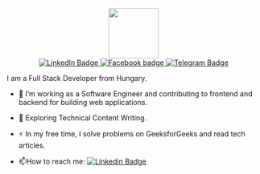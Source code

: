 <div id="header" align="center">
  <img src="https://media.giphy.com/media/M9gbBd9nbDrOTu1Mqx/giphy.gif" width="100"/>
</div>
<div id="badges" align="center">
  <a href="https://www.linkedin.com/in/miklos-kiss/">
    <img src="https://img.shields.io/badge/LinkedIn-blue?style=for-the-badge&logo=appveyor&logo=linkedin&logoColor=white" alt="LinkedIn Badge"/>
  </a>
  <a href="https://www.facebook.com/mijki">
    <img src="https://img.shields.io/badge/Facebook-blue?style=for-the-badge&logo=facebook&logoColor=white" alt="Facebook badge"/>
  </a>
  <a href="your-twitter-URL">
    <img src="https://img.shields.io/badge/Telegram-blue?style=for-the-badge&logo=telegram&logoColor=white" alt="Telegram Badge"/>
  </a>
</div>
<img src="https://komarev.com/ghpvc/?mijki&style=flat-square&color=blue" alt=""/>

I am a Full Stack Developer from Hungary.
- :telescope: I’m working as a Software Engineer and contributing to frontend and backend for building web applications.

- :seedling: Exploring Technical Content Writing.

- :zap: In my free time, I solve problems on GeeksforGeeks and read tech articles.

- :mailbox:How to reach me: [![Linkedin Badge](https://img.shields.io/badge/mijki-blue?style=flat&logo=Linkedin&logoColor=white)]([your-linkedin-url](https://www.linkedin.com/in/miklos-kiss/))

<!--
**mijki/mijki** is a ✨ _special_ ✨ repository because its `README.md` (this file) appears on your GitHub profile.

Here are some ideas to get you started:

- 🔭 I’m currently working on ...
- 🌱 I’m currently learning ...
- 👯 I’m looking to collaborate on ...
- 🤔 I’m looking for help with ...
- 💬 Ask me about ...
- 📫 How to reach me: ...
- 😄 Pronouns: ...
- ⚡ Fun fact: ...
-->
